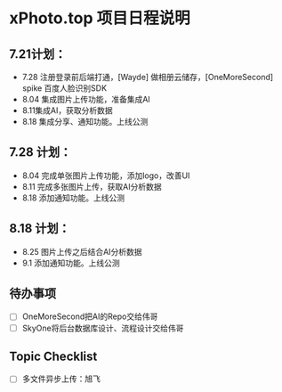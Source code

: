 # xPhoto.top 项目日程说明

## 7.21计划：
* 7.28 注册登录前后端打通，[Wayde] 做相册云储存，[OneMoreSecond] spike 百度人脸识别SDK
* 8.04 集成图片上传功能，准备集成AI
* 8.11集成AI，获取分析数据
* 8.18 集成分享、通知功能。上线公测

## 7.28 计划：
* 8.04 完成单张图片上传功能，添加logo，改善UI
* 8.11 完成多张图片上传，获取AI分析数据
* 8.18 添加通知功能。上线公测

## 8.18 计划：
* 8.25 图片上传之后结合AI分析数据
* 9.1 添加通知功能。上线公测

## 待办事项
- [ ] OneMoreSecond把AI的Repo交给伟哥
- [ ] SkyOne将后台数据库设计、流程设计交给伟哥

## Topic Checklist
- [ ] 多文件异步上传：旭飞
